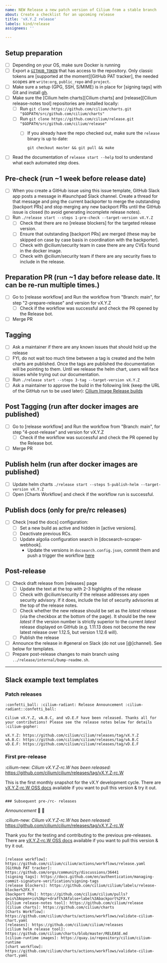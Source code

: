 ```yaml
---
name: NEW Release a new patch version of Cilium from a stable branch
about: Create a checklist for an upcoming release
title: 'vX.Y.Z release'
labels: kind/release
assignees: ''

---
```


## Setup preparation

- [ ] Depending on your OS, make sure Docker is running
- [ ] Export a [`GITHUB_TOKEN`](https://github.com/settings/tokens/new?description=Cilium%20Release%20Script&scopes=write:org,public_repo,project) that has access to the repository. Only classic tokens are
      [supported at the moment][GitHub PAT tracker], the needed scopes are `write:org`, `public_repo` and `project`.
- [ ] Make sure a setup (GPG, SSH, S/MIME) is in place for [signing tags]
  with Git and install [gh](https://cli.github.com).
- [ ] Make sure the [Cilium helm charts][Cilium charts] and [release][Cilium release-notes tool] repositories are installed locally:
  - [ ] Run `git clone https://github.com/cilium/charts.git "$GOPATH/src/github.com/cilium/charts"`
  - [ ] Run `git clone https://github.com/cilium/release.git "$GOPATH/src/github.com/cilium/release"`
    - [ ] If you already have the repo checked out, make sure the `release` binary is up to date:

          git checkout master && git pull && make
- [ ] Read the documentation of `release start --help` tool to understand what
  each automated step does.

## Pre-check (run ~1 week before release date)

- [ ] When you create a GitHub issue using this issue template, GitHub Slack app posts a
      message in #launchpad Slack channel. Create a thread for that message and ping the
      current backporter to merge the outstanding [backport PRs] and stop merging any new
      backport PRs until the GitHub issue is closed (to avoid generating incomplete
      release notes).
- [ ] Run `./release start --steps 1-pre-check --target-version vX.Y.Z`
  - [ ] Check that there are no [release blockers] for the targeted release
        version.
  - [ ] Ensure that outstanding [backport PRs] are merged (these may be
        skipped on case by case basis in coordination with the backporter).
  - [ ] Check with @cilium/security team in case there are any CVEs found in the
        docker image.
  - [ ] Check with @cilium/security team if there are any security fixes to
        include in the release.

## Preparation PR (run ~1 day before release date. It can be re-run multiple times.)

- [ ] Go to [release workflow] and Run the workflow from "Branch: main", for
  step "2-prepare-release" and version for vX.Y.Z
  - [ ] Check if the workflow was successful and check the PR opened by the
        Release bot.
- [ ] Merge PR

## Tagging

- [ ] Ask a maintainer if there are any known issues that should hold up the release
- [ ] FYI, do not wait too much time between a tag is created and the helm charts are published.
      Once the tags are published the documentation will be pointing to them. Until we release
      the helm chart, users will face issues while trying out our documentation.
- [ ] Run `./release start --steps 3-tag --target-version vX.Y.Z`
- [ ] Ask a maintainer to approve the build in the following link (keep the URL
      of the GitHub run to be used later):
      [Cilium Image Release builds](https://github.com/cilium/cilium/actions?query=workflow:%22Image+Release+Build%22)

## Post Tagging (run after docker images are published)

- [ ] Go to [release workflow] and Run the workflow from "Branch: main", for
  step "4-post-release" and version for vX.Y.Z
    - [ ] Check if the workflow was successful and check the PR opened by the
      Release bot.
- [ ] Merge PR

## Publish helm (run after docker images are published)

- [ ] Update helm charts `./release start --steps 5-publish-helm --target-version vX.Y.Z`
- [ ] Open [Charts Workflow] and check if the workflow run is successful.

## Publish docs (only for pre/rc releases)

- [ ] Check [read the docs] configuration:
  - [ ] Set a new build as active and hidden in [active versions].
  - [ ] Deactivate previous RCs.
  - [ ] Update algolia configuration search in [docsearch-scraper-webhook].
    - Update the versions in `docsearch.config.json`, commit them and push a
      trigger the workflow [here](https://github.com/cilium/docsearch-scraper-webhook/actions/workflows/update-algolia-index.yaml)

## Post-release

- [ ] Check draft release from [releases] page
  - [ ] Update the text at the top with 2-3 highlights of the release
  - [ ] Check with @cilium/security if the release addresses any open security
        advisory. If it does, include the list of security advisories at the
        top of the release notes.
  - [ ] Check whether the new release should be set as the _latest_ release
        (via the checkbox at the bottom of the page). It should be the new
        _latest_ if the version number is strictly superior to the current
        _latest_ release displayed on GitHub (e.g. 1.11.13 does not become the
        new latest release over 1.12.5, but version 1.12.6 will).
  - [ ] Publish the release
- [ ] Announce the release in #general on Slack (do not use [@]channel).
      See below for templates.
- [ ] Prepare post-release changes to main branch using `../release/internal/bump-readme.sh`.

---

## Slack example text templates

### Patch releases

```
:confetti_ball: :cilium-radiant: Release Announcement :cilium-radiant::confetti_ball:

Cilium vX.Y.Z, vA.B.C, and vD.E.F have been released. Thanks all for your contributions! Please see the release notes below for details :cilium-gopher:

vX.Y.Z: https://github.com/cilium/cilium/releases/tag/vX.Y.Z
vA.B.C: https://github.com/cilium/cilium/releases/tag/vA.B.C
vD.E.F: https://github.com/cilium/cilium/releases/tag/vD.E.F
```

### First pre-release

:cilium-new: *Cilium vX.Y.Z-rc.W has been released:*
https://github.com/cilium/cilium/releases/tag/vX.Y.Z-rc.W

This is the first monthly snapshot for the vX.Y development cycle. There are [vX.Y.Z-rc.W OSS docs](https://docs.cilium.io/en/vX.Y.Z-rc.W) available if you want to pull this version & try it out.
```

### Subsequent pre-/rc- releases

```
*Announcement* :tada: :tada:

:cilium-new: *Cilium vX.Y.Z-rc.W has been released:*
https://github.com/cilium/cilium/releases/tag/vX.Y.Z-rc.W

Thank you for the testing and contributing to the previous pre-releases. There are [vX.Y.Z-rc.W OSS docs](https://docs.cilium.io/en/vX.Y.Z-rc.W) available if you want to pull this version & try it out.
```

[release workflow]: https://github.com/cilium/cilium/actions/workflows/release.yaml
[GitHub PAT tracker]: https://github.com/orgs/community/discussions/36441
[signing tags]: https://docs.github.com/en/authentication/managing-commit-signature-verification/signing-tags
[release blockers]: https://github.com/cilium/cilium/labels/release-blocker%2FX.Y
[backport PRs]: https://github.com/cilium/cilium/pulls?q=is%3Aopen+is%3Apr+draft%3Afalse+label%3Abackport%2FX.Y
[Cilium release-notes tool]: https://github.com/cilium/release
[Cilium charts]: https://github.com/cilium/charts
[Charts Workflow]: https://github.com/cilium/charts/actions/workflows/validate-cilium-chart.yaml
[releases]: https://github.com/cilium/cilium/releases
[cilium helm release tool]: https://github.com/cilium/charts/blob/master/RELEASE.md
[cilium-runtime images]: https://quay.io/repository/cilium/cilium-runtime
[chart workflow]: https://github.com/cilium/charts/actions/workflows/validate-cilium-chart.yaml
